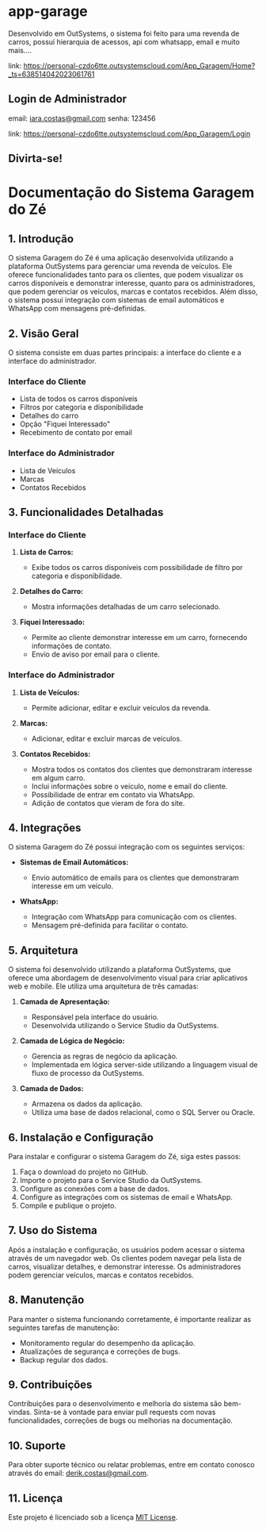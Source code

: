 # app-garage
Desenvolvido em OutSystems, o sistema foi feito para uma revenda de carros, possuí hierarquia de acessos, api com whatsapp, email e muito mais....

link: https://personal-czdo6tte.outsystemscloud.com/App_Garagem/Home?_ts=638514042023061761

## Login de Administrador
email: iara.costas@gmail.com
senha: 123456

link: https://personal-czdo6tte.outsystemscloud.com/App_Garagem/Login
## Divirta-se!

# Documentação do Sistema Garagem do Zé

## 1. Introdução
O sistema Garagem do Zé é uma aplicação desenvolvida utilizando a plataforma OutSystems para gerenciar uma revenda de veículos. Ele oferece funcionalidades tanto para os clientes, que podem visualizar os carros disponíveis e demonstrar interesse, quanto para os administradores, que podem gerenciar os veículos, marcas e contatos recebidos. Além disso, o sistema possui integração com sistemas de email automáticos e WhatsApp com mensagens pré-definidas.

## 2. Visão Geral
O sistema consiste em duas partes principais: a interface do cliente e a interface do administrador.

### Interface do Cliente
- Lista de todos os carros disponíveis
- Filtros por categoria e disponibilidade
- Detalhes do carro
- Opção "Fiquei Interessado"
- Recebimento de contato por email

### Interface do Administrador
- Lista de Veículos
- Marcas
- Contatos Recebidos

## 3. Funcionalidades Detalhadas

### Interface do Cliente
1. **Lista de Carros:**
   - Exibe todos os carros disponíveis com possibilidade de filtro por categoria e disponibilidade.
   
2. **Detalhes do Carro:**
   - Mostra informações detalhadas de um carro selecionado.
   
3. **Fiquei Interessado:**
   - Permite ao cliente demonstrar interesse em um carro, fornecendo informações de contato.
   - Envio de aviso por email para o cliente.

### Interface do Administrador
1. **Lista de Veículos:**
   - Permite adicionar, editar e excluir veículos da revenda.
   
2. **Marcas:**
   - Adicionar, editar e excluir marcas de veículos.
   
3. **Contatos Recebidos:**
   - Mostra todos os contatos dos clientes que demonstraram interesse em algum carro.
   - Inclui informações sobre o veículo, nome e email do cliente.
   - Possibilidade de entrar em contato via WhatsApp.
   - Adição de contatos que vieram de fora do site.

## 4. Integrações

O sistema Garagem do Zé possui integração com os seguintes serviços:

- **Sistemas de Email Automáticos:**
  - Envio automático de emails para os clientes que demonstraram interesse em um veículo.
  
- **WhatsApp:**
  - Integração com WhatsApp para comunicação com os clientes.
  - Mensagem pré-definida para facilitar o contato.

## 5. Arquitetura
O sistema foi desenvolvido utilizando a plataforma OutSystems, que oferece uma abordagem de desenvolvimento visual para criar aplicativos web e mobile. Ele utiliza uma arquitetura de três camadas:

1. **Camada de Apresentação:**
   - Responsável pela interface do usuário.
   - Desenvolvida utilizando o Service Studio da OutSystems.
   
2. **Camada de Lógica de Negócio:**
   - Gerencia as regras de negócio da aplicação.
   - Implementada em lógica server-side utilizando a linguagem visual de fluxo de processo da OutSystems.
   
3. **Camada de Dados:**
   - Armazena os dados da aplicação.
   - Utiliza uma base de dados relacional, como o SQL Server ou Oracle.

## 6. Instalação e Configuração
Para instalar e configurar o sistema Garagem do Zé, siga estes passos:

1. Faça o download do projeto no GitHub.
2. Importe o projeto para o Service Studio da OutSystems.
3. Configure as conexões com a base de dados.
4. Configure as integrações com os sistemas de email e WhatsApp.
5. Compile e publique o projeto.

## 7. Uso do Sistema
Após a instalação e configuração, os usuários podem acessar o sistema através de um navegador web. Os clientes podem navegar pela lista de carros, visualizar detalhes, e demonstrar interesse. Os administradores podem gerenciar veículos, marcas e contatos recebidos.

## 8. Manutenção
Para manter o sistema funcionando corretamente, é importante realizar as seguintes tarefas de manutenção:

- Monitoramento regular do desempenho da aplicação.
- Atualizações de segurança e correções de bugs.
- Backup regular dos dados.

## 9. Contribuições
Contribuições para o desenvolvimento e melhoria do sistema são bem-vindas. Sinta-se à vontade para enviar pull requests com novas funcionalidades, correções de bugs ou melhorias na documentação.

## 10. Suporte
Para obter suporte técnico ou relatar problemas, entre em contato conosco através do email: derik.costas@gmail.com.

## 11. Licença
Este projeto é licenciado sob a licença [MIT License](https://opensource.org/licenses/MIT).



